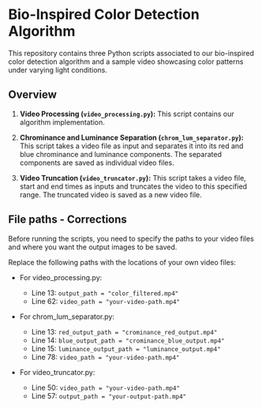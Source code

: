 # Bio-Inspired Color Detection Algorithm

This repository contains three Python scripts associated to our bio-inspired color detection algorithm and a sample video showcasing color patterns under varying light conditions.

## Overview

1. **Video Processing (`video_processing.py`):** This script contains our algorithm implementation.

2. **Chrominance and Luminance Separation (`chrom_lum_separator.py`):** This script takes a video file as input and separates it into its red and blue chrominance and luminance components. The separated components are saved as individual video files.

3. **Video Truncation (`video_truncator.py`):** This script takes a video file, start and end times as inputs and truncates the video to this specified range. The truncated video is saved as a new video file.

## File paths - Corrections

Before running the scripts, you need to specify the paths to your video files and where you want the output images to be saved. 

Replace the following paths with the locations of your own video files:

- For video_processing.py:
  - Line 13: `output_path = "color_filtered.mp4"`
  - Line 62: `video_path = "your-video-path.mp4"`

- For chrom_lum_separator.py:
  - Line 13: `red_output_path = "crominance_red_output.mp4"`
  - Line 14: `blue_output_path = "crominance_blue_output.mp4"`
  - Line 15: `luminance_output_path = "luminance_output.mp4"`
  - Line 78: `video_path = "your-video-path.mp4"`

- For video_truncator.py:
  - Line 50: `video_path = "your-video-path.mp4"`
  - Line 57: `output_path = "your-output-path.mp4"`
